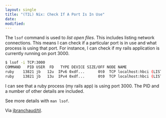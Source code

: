 ```yaml
---
layout: single
title: "(TIL) Nix: Check If A Port Is In Use"
date:
modified:
---
```


The `lsof` command is used to *list open files*. This includes listing
network connections. This means I can check if a particular port is in use
and what process is using that port. For instance, I can check if my rails
application is currently running on port 3000.

```bash
$ lsof -i TCP:3000
COMMAND   PID USER  FD   TYPE DEVICE SIZE/OFF NODE NAME
ruby    13821 jb   12u  IPv6 0xdf...      0t0  TCP localhost:hbci (LISTEN)
ruby    13821 jb   13u  IPv4 0xdf...      0t0  TCP localhost:hbci (LISTEN)
```

I can see that a ruby process (my rails app) is using port 3000. The PID
and a number of other details are included.

See more details with `man lsof`.

Via [jbranchaud/til](https://github.com/jbranchaud/til).
